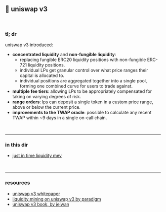## 🍣 uniswap v3

<br>

### tl; dr

uniswap v3 introduced: 

* **concentrated liquidity** and **non-fungible liquidity**: 
  * replacing fungible ERC20 liquidity positions with non-fungible ERC-721 liquidity positions. 
  * individual LPs get granular control over what price ranges their capital is allocated to. 
  * individual positions are aggregated together into a single pool, forming one combined curve for users to trade against.
* **multiple fee tiers**: allowing LPs to be appropriately compensated for taking on varying degrees of risk. 
* **range orders**: lps can deposit a single token in a custom price range, above or below the current price.
* **improvements to the TWAP oracle**: possible to calculate any recent TWAP within ~9 days in a single on-call chain.


<br>

---

### in this dir


* [just in time liquidity mev](just-in-time.md)

<br>

---

### resources

* [uniswap v3 whitepaper](https://uniswap.org/whitepaper-v3.pdf)
* [liquidity mining on uniswap v3 by paradigm](https://www.paradigm.xyz/2021/05/liquidity-mining-on-uniswap-v3)
* [uniswap v3 book, by jeiwan](https://github.com/Jeiwan/uniswapv3-book)

